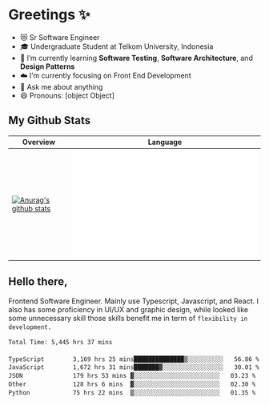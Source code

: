# Greetings ✨
- 😻 Sr Software Engineer
- 🎓 Undergraduate Student at Telkom University, Indonesia
- 🌱 I’m currently learning **Software Testing**, **Software Architecture**, and **Design Patterns**
- ☁️ I’m currently focusing on Front End Development
- 💬 Ask me about anything
- 😄 Pronouns: [object Object]

## My Github Stats

| Overview | Language |
| --- | --- |
|[![Anurag's github stats](https://github-readme-stats.vercel.app/api?username=abui-am&count_private=true)](https://github.com/anuraghazra/github-readme-stats)|![Language](https://raw.githubusercontent.com/abui-am/stats/c6455f656dfce7acd3951e5ec5b25d72af0b2ee3/generated/languages.svg)|

## Hello there, 
Frontend Software Engineer. 
Mainly use Typescript, Javascript, and React. I also has some proficiency in UI/UX and graphic design, while looked like some unnecessary skill those skills benefit me in term of `flexibility in development.`


<!--START_SECTION:waka-->

```txt
Total Time: 5,445 hrs 37 mins

TypeScript        3,169 hrs 25 mins██████████████▒░░░░░░░░░░   56.86 %
JavaScript        1,672 hrs 31 mins███████▓░░░░░░░░░░░░░░░░░   30.01 %
JSON              179 hrs 53 mins ▓░░░░░░░░░░░░░░░░░░░░░░░░   03.23 %
Other             128 hrs 6 mins  ▓░░░░░░░░░░░░░░░░░░░░░░░░   02.30 %
Python            75 hrs 22 mins  ▒░░░░░░░░░░░░░░░░░░░░░░░░   01.35 %
```

<!--END_SECTION:waka-->

